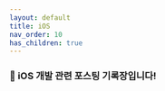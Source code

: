 ```yaml
---
layout: default
title: iOS
nav_order: 10
has_children: true
---
```


### :wave: iOS 개발 관련 포스팅 기록장입니다!  
